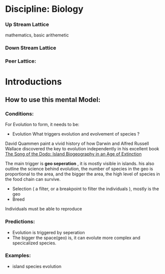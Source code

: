 #
# Discipline: Biology

### Up Stream Lattice

mathematics, basic arithemetic

### Down Stream Lattice

### Peer Lattice:

# Introductions



## How to use this mental Model:



### Conditions:

For Evolution to form, it needs to be:

* Evolution
What triggers evolution and evolvement of species ? 

David Quammen paint a vivid history of how Darwin and Alfred Russell Wallace discovered the key to evolution independently in his excellent book [The Song of the Dodo: Island Biogeography in an Age of Extinction](https://www.amazon.com/Song-Dodo-Island-Biogeography-Extinction/dp/0684827123)

The main trigger is **geo seperation** , it is mostly visible in islands.
his also outline the science behind evolution, the number of species in the geo is proportional to the area, and the bigger the area, the high level of species in the food chain can survive.

* Selection ( a filter, or a breakpoint to filter the individuals ), mostly is the geo
* Breed

Individuals must be able to reproduce



### Predictions:

* Evolution is triggered by seperation
* The bigger the space(geo) is, it can evolute more complex and specicalized species.



### Examples:

* island species evolution
